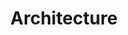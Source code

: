---
title: Architecture
sidebar_position: 4
Theme: dev
Icon: fas fa-sitemap
Description : Sécuriser la mise en place d'une plateforme FlowerDocs en faisant, dès le départ, les bons choix d'architecture.
StartPage : getting-started
Duration : 20m
visible : false
---